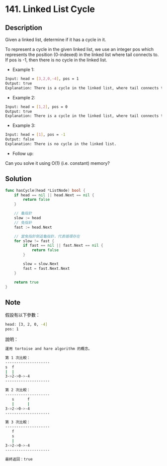# 141. Linked List Cycle

## Description

Given a linked list, determine if it has a cycle in it.

To represent a cycle in the given linked list, we use an integer pos which represents the position (0-indexed) in the linked list where tail connects to. If pos is -1, then there is no cycle in the linked list.

- Example 1:

```BASH
Input: head = [3,2,0,-4], pos = 1
Output: true
Explanation: There is a cycle in the linked list, where tail connects to the second node.
```

- Example 2:

```BASH
Input: head = [1,2], pos = 0
Output: true
Explanation: There is a cycle in the linked list, where tail connects to the first node.
```

- Example 3:

```BASH
Input: head = [1], pos = -1
Output: false
Explanation: There is no cycle in the linked list.
```

- Follow up:

Can you solve it using O(1) (i.e. constant) memory?

## Solution

```GO
func hasCycle(head *ListNode) bool {
	if head == nil || head.Next == nil {
		return false
	}

	// 龜指針
    slow := head
	// 兔指針
	fast := head.Next

	// 當兔指針倒追龜指針，代表循環存在
	for slow != fast {
		if fast == nil || fast.Next == nil {
			return false
		}

		slow = slow.Next
		fast = fast.Next.Next
	}

	return true
}
```

## Note

假設有以下參數：

```BASH
head: [3, 2, 0, -4]
pos: 1
```

說明：

```BASH
運用 tortoise and hare algorithm 的概念。

第 1 次比較：
--------------------
s  f
|  |
3->2->0->-4
--------------------

第 2 次比較：
--------------------
   s      f
   |      |
3->2->0->-4
--------------------

第 3 次比較：
--------------------
   f
   s
   |
3->2->0->-4
--------------------

最終返回：true
```
